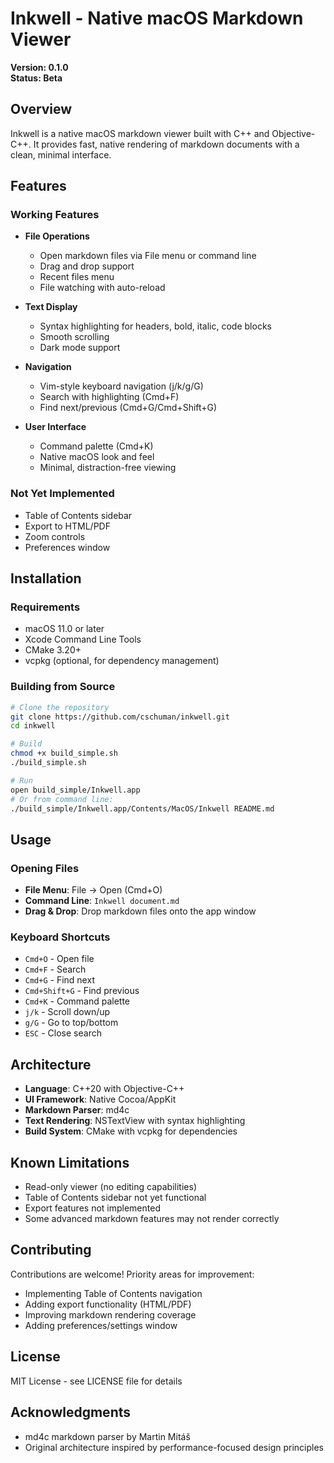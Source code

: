 # Inkwell - Native macOS Markdown Viewer

**Version: 0.1.0**  
**Status: Beta**

## Overview

Inkwell is a native macOS markdown viewer built with C++ and Objective-C++. It provides fast, native rendering of markdown documents with a clean, minimal interface.

## Features

### Working Features
- **File Operations**
  - Open markdown files via File menu or command line
  - Drag and drop support
  - Recent files menu
  - File watching with auto-reload

- **Text Display**
  - Syntax highlighting for headers, bold, italic, code blocks
  - Smooth scrolling
  - Dark mode support

- **Navigation**
  - Vim-style keyboard navigation (j/k/g/G)
  - Search with highlighting (Cmd+F)
  - Find next/previous (Cmd+G/Cmd+Shift+G)

- **User Interface**
  - Command palette (Cmd+K)
  - Native macOS look and feel
  - Minimal, distraction-free viewing

### Not Yet Implemented
- Table of Contents sidebar
- Export to HTML/PDF
- Zoom controls
- Preferences window

## Installation

### Requirements
- macOS 11.0 or later
- Xcode Command Line Tools
- CMake 3.20+
- vcpkg (optional, for dependency management)

### Building from Source

```bash
# Clone the repository
git clone https://github.com/cschuman/inkwell.git
cd inkwell

# Build
chmod +x build_simple.sh
./build_simple.sh

# Run
open build_simple/Inkwell.app
# Or from command line:
./build_simple/Inkwell.app/Contents/MacOS/Inkwell README.md
```

## Usage

### Opening Files
- **File Menu**: File → Open (Cmd+O)
- **Command Line**: `Inkwell document.md`
- **Drag & Drop**: Drop markdown files onto the app window

### Keyboard Shortcuts
- `Cmd+O` - Open file
- `Cmd+F` - Search
- `Cmd+G` - Find next
- `Cmd+Shift+G` - Find previous
- `Cmd+K` - Command palette
- `j/k` - Scroll down/up
- `g/G` - Go to top/bottom
- `ESC` - Close search

## Architecture

- **Language**: C++20 with Objective-C++
- **UI Framework**: Native Cocoa/AppKit
- **Markdown Parser**: md4c
- **Text Rendering**: NSTextView with syntax highlighting
- **Build System**: CMake with vcpkg for dependencies

## Known Limitations

- Read-only viewer (no editing capabilities)
- Table of Contents sidebar not yet functional
- Export features not implemented
- Some advanced markdown features may not render correctly

## Contributing

Contributions are welcome! Priority areas for improvement:
- Implementing Table of Contents navigation
- Adding export functionality (HTML/PDF)
- Improving markdown rendering coverage
- Adding preferences/settings window

## License

MIT License - see LICENSE file for details

## Acknowledgments

- md4c markdown parser by Martin Mitáš
- Original architecture inspired by performance-focused design principles